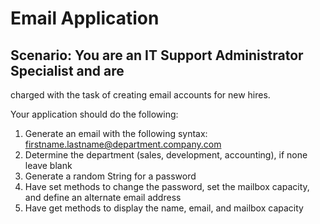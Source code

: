 # Email Application

## Scenario: You are an IT Support Administrator Specialist and are
charged with the task of creating email accounts for new hires.

Your application should do the following:
1. Generate an email with the following syntax: firstname.lastname@department.company.com
2. Determine the department (sales, development, accounting), if none leave blank
3. Generate a random String for a password
4. Have set methods to change the password, set the mailbox capacity, and define an alternate email address
5. Have get methods to display the name, email, and mailbox capacity